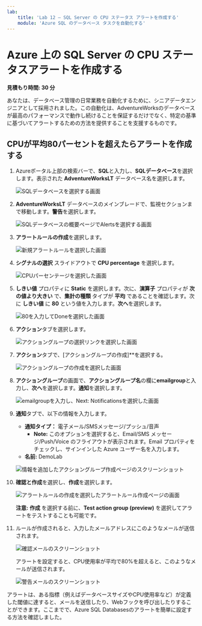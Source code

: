 ```yaml
---
lab:
    title: 'Lab 12 – SQL Server の CPU ステータス アラートを作成する'
    module: 'Azure SQL のデータベース タスクを自動化する'
---
```


# Azure 上の SQL Server の CPU ステータスアラートを作成する

**見積もり時間: 30 分**

あなたは、データベース管理の日常業務を自動化するために、シニアデータエンジニアとして採用されました。この自動化は、AdventureWorksのデータベースが最高のパフォーマンスで動作し続けることを保証するだけでなく、特定の基準に基づいてアラートするための方法を提供することを支援するものです。

## CPUが平均80パーセントを超えたらアラートを作成する

1. Azureポータル上部の検索バーで、**SQL**と入力し、**SQLデータベース**を選択します。表示された **AdventureWorksLT** データベース名を選択します。

    ![SQLデータベースを選択する画面](../images/dp-300-module-12-lab-01.png)

1. **AdventureWorksLT** データベースのメインブレードで、監視セクションまで移動します。**警告**を選択します。

    ![SQLデータベースの概要ページでAlertsを選択する画面](../images/dp-300-module-12-lab-02.png)

1. **アラートルールの作成**を選択します。

    ![新規アラートルールを選択した画面](../images/dp-300-module-12-lab-03.png)

1. **シグナルの選択** スライドアウトで **CPU percentage** を選択します。

    ![CPUパーセンテージを選択した画面](../images/dp-300-module-12-lab-04.png)

1. **しきい値** プロパティに **Static** を選択します。次に、**演算子** プロパティが **次の値より大きい** で、**集計の種類** タイプが **平均** であることを確認します。次に **しきい値** に **80** という値を入力します。**次へ**を選択します。

    ![80を入力してDoneを選択した画面](../images/dp-300-module-12-lab-05.png)

1. **アクション**タブを選択します。

    ![アクショングループの選択リンクを選択した画面](../images/dp-300-module-12-lab-06.png)

1. **アクション**タブで、[アクショングループの作成]**を選択する。

    ![アクショングループの作成を選択した画面](../images/dp-300-module-12-lab-07.png)

1. **アクショングループ**の画面で、**アクショングループ名**の欄に**emailgroup**と入力し、**次へ**を選択します。**通知**を選択します。

    ![emailgroupを入力し、Next: Notificationsを選択した画面](../images/dp-300-module-12-lab-08.png)

1. **通知**タブで、以下の情報を入力します。

    - **通知タイプ：** 電子メール/SMSメッセージ/プッシュ/音声
        - **Note:** このオプションを選択すると、Email/SMS メッセージ/Push/Voice のフライアウトが表示されます。Email プロパティをチェックし、サインインした Azure ユーザー名を入力します。
    - **名前:** DemoLab

    ![情報を追加したアクショングループ作成ページのスクリーンショット](../images/dp-300-module-12-lab-09.png)

1. **確認と作成**を選択し、**作成**を選択します。

    ![アラートルールの作成を選択したアラートルール作成ページの画面](../images/dp-300-module-12-lab-10.png)

    **注意:** **作成** を選択する前に、**Test action group (preview)** を選択してアラートをテストすることも可能です。

1. ルールが作成されると、入力したメールアドレスにこのようなメールが送信されます。

    ![確認メールのスクリーンショット](../images/dp-300-module-12-lab-11.png)

    アラートを設定すると、CPU使用率が平均で80%を超えると、このようなメールが送信されます。

    ![警告メールのスクリーンショット](../images/dp-300-module-12-lab-12.png)

アラートは、ある指標（例えばデータベースサイズやCPU使用率など）が定義した閾値に達すると、メールを送信したり、Webフックを呼び出したりすることができます。ここまでで、Azure SQL Databasesのアラートを簡単に設定する方法を確認しました。
